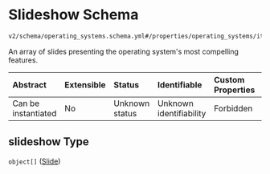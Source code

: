 # Slideshow Schema

```txt
v2/schema/operating_systems.schema.yml#/properties/operating_systems/items/properties/slideshow
```

An array of slides presenting the operating system's most compelling features.

| Abstract            | Extensible | Status         | Identifiable            | Custom Properties | Additional Properties | Access Restrictions | Defined In                                                          |
| :------------------ | :--------- | :------------- | :---------------------- | :---------------- | :-------------------- | :------------------ | :------------------------------------------------------------------ |
| Can be instantiated | No         | Unknown status | Unknown identifiability | Forbidden         | Allowed               | none                | [device.schema.json*](../device.schema.json "open original schema") |

## slideshow Type

`object[]` ([Slide](device-properties-operating-systems-operating-system-properties-slideshow-slide.md))
